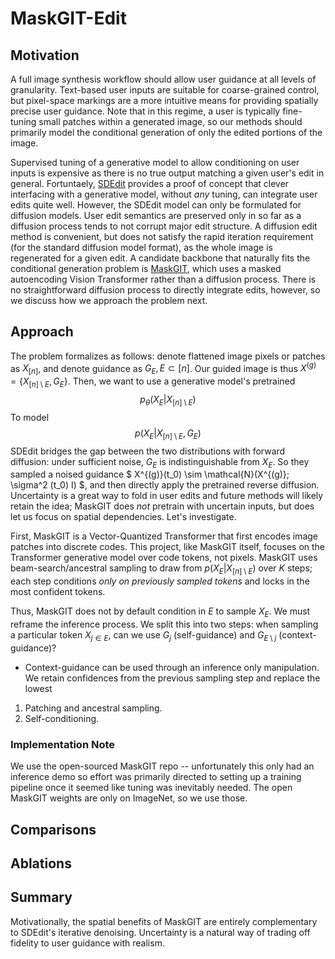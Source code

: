 # MaskGIT-Edit

## Motivation
A full image synthesis workflow should allow user guidance at all levels of granularity. Text-based user inputs are suitable for coarse-grained control, but pixel-space markings are a more intuitive means for providing spatially precise user guidance. Note that in this regime, a user is typically fine-tuning small patches within a generated image, so our methods should primarily model the conditional generation of only the edited portions of the image.

Supervised tuning of a generative model to allow conditioning on user inputs is expensive as there is no true output matching a given user's edit in general. Fortuntaely, [SDEdit](https://sde-image-editing.github.io/) provides a proof of concept that clever interfacing with a generative model, without _any_ tuning, can integrate user edits quite well. However, the SDEdit model can only be formulated for diffusion models. User edit semantics are preserved only in so far as a diffusion process tends to not corrupt major edit structure. A diffusion edit method is convenient, but does not satisfy the rapid iteration requirement (for the standard diffusion model format), as the whole image is regenerated for a given edit. A candidate backbone that naturally fits the conditional generation problem is [MaskGIT](https://masked-generative-image-transformer.github.io/), which uses a masked autoencoding Vision Transformer rather than a diffusion process. There is no straightforward diffusion process to directly integrate edits, however, so we discuss how we approach the problem next.

## Approach

The problem formalizes as follows: denote flattened image pixels or patches as $X_{[n]}$, and denote guidance as $G_{E}, E \subset [n]$. Our guided image is thus $X^{(g)} = \{X_{[n]\setminus E}, G_{E}\}$.  Then, we want to use a generative model's pretrained
$$
    p_\theta (X_E | X_{[n] \setminus E})
$$
To model
$$
    p (X_E | X_{[n] \setminus E}, G_E)
$$
SDEdit bridges the gap between the two distributions with forward diffusion: under sufficient noise, $G_E$ is indistinguishable from $X_E$. So they sampled a noised guidance
$
X^{(g)}(t_0) \sim \mathcal{N}(X^{(g)}; \sigma^2 (t_0) I)
$, and then directly apply the pretrained reverse diffusion.
Uncertainty is a great way to fold in user edits and future methods will likely retain the idea; MaskGIT does _not_ pretrain with uncertain inputs, but does let us focus on spatial dependencies. Let's investigate.

First, MaskGIT is a Vector-Quantized Transformer that first encodes image patches into discrete codes. This project, like MaskGIT itself, focuses on the Transformer generative model over code tokens, not pixels. MaskGIT uses beam-search/ancestral sampling to draw from $p(X_E|X_{[n]\setminus E})$ over $K$ steps; each step conditions _only on previously sampled tokens_ and locks in the most confident tokens.

Thus, MaskGIT does not by default condition in $E$ to sample $X_E$. We must reframe the inference process. We split this into two steps: when sampling a particular token $X_{j \in E}$, can we use $G_j$ (self-guidance) and $G_{E \setminus j}$ (context-guidance)?

- Context-guidance can be used through an inference only manipulation. We retain confidences from the previous sampling step and replace the lowest

1. Patching and ancestral sampling.
2. Self-conditioning.



### Implementation Note
We use the open-sourced MaskGIT repo -- unfortunately this only had an inference demo so effort was primarily directed to setting up a training pipeline once it seemed like tuning was inevitably needed. The open MaskGIT weights are only on ImageNet, so we use those.

## Comparisons



## Ablations



## Summary
Motivationally, the spatial benefits of MaskGIT are entirely complementary to SDEdit's iterative denoising. Uncertainty is a natural way of trading off fidelity to user guidance with realism.